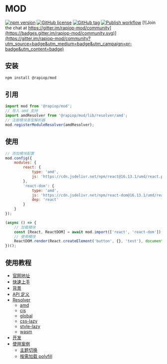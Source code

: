 # MOD

[![npm version](https://badge.fury.io/js/%40rapiop%2Fmod.svg)](https://badge.fury.io/js/%40rapiop%2Fmod)
[![GitHub license](https://img.shields.io/github/license/rapiop/mod.svg)](https://github.com/rapiop/mod/blob/master/LICENSE)
[![GitHub tag](https://img.shields.io/github/tag/rapiop/mod.svg)](https://GitHub.com/rapiop/mod/tags/)
[![Publish workflow](https://github.com/rapiop/mod/actions/workflows/npm-publish.yml/badge.svg)](https://github.com/rapiop/mod/actions/workflows/npm-publish.yml) [![Join the chat at https://gitter.im/rapiop-mod/community](https://badges.gitter.im/rapiop-mod/community.svg)](https://gitter.im/rapiop-mod/community?utm_source=badge&utm_medium=badge&utm_campaign=pr-badge&utm_content=badge)

## 安装

```bash
npm install @rapiop/mod
```

## 引用

```js
import mod from '@rapiop/mod';
// 导入 amd 支持
import amdResolver from '@rapiop/mod/lib/resolver/amd';
// 注册模块类型解析器
mod.registerModuleResolver(amdResolver);
```

## 使用

```js
// 添加模块配置
mod.config({
    modules: {
        react: {
            type: 'amd',
            js: 'https://cdn.jsdelivr.net/npm/react@16.13.1/umd/react.production.min.js'
        },
        'react-dom': {
            type: 'amd',
            js: 'https://cdn.jsdelivr.net/npm/react-dom@16.13.1/umd/react-dom.production.min.js',
            dep: 'react'
        }
    }
});

(async () => {
    // 加载模块
    const [React, ReactDOM] = await mod.import(['react', 'react-dom']);
    // 使用模块
    ReactDOM.render(React.createElement('button', {}, 'test'), document.getElementById('app'));
})();
```

## 使用教程

-   [官网地址](https://rapiop.github.io/mod/)
-   [快速上手](https://rapiop.github.io/mod/#/quickStart)
-   [背景](https://rapiop.github.io/mod/#/background)
-   [API 定义](https://rapiop.github.io/mod/#/api)
-   [Resolver](https://rapiop.github.io/mod/#/resolver)
    -   [amd](https://rapiop.github.io/mod/#/resolver/amd)
    -   [cjs](https://rapiop.github.io/mod/#/resolver/cjs)
    -   [global](https://rapiop.github.io/mod/#/resolver/global)
    -   [css-lazy](https://rapiop.github.io/mod/#/resolver/css-lazy)
    -   [style-lazy](https://rapiop.github.io/mod/#/resolver/style-lazy)
    -   [wasm](https://rapiop.github.io/mod/#/resolver/wasm)
-   [开发](https://rapiop.github.io/mod/#/develop)
-   [使用案例](https://rapiop.github.io/mod/#/usage)
    -   [主题切换](https://rapiop.github.io/mod/#/usage/theme)
    -   [按需加载 polyfill](https://rapiop.github.io/mod/#/usage/polyfill)
